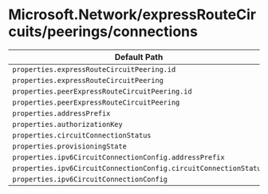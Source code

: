 # Microsoft.Network/expressRouteCircuits/peerings/connections

| Default Path | Alias |
|---|---|
| `properties.expressRouteCircuitPeering.id` | `Microsoft.Network/expressRouteCircuits/peerings/connections/expressRouteCircuitPeering.id` |
| `properties.expressRouteCircuitPeering` | `Microsoft.Network/expressRouteCircuits/peerings/connections/expressRouteCircuitPeering` |
| `properties.peerExpressRouteCircuitPeering.id` | `Microsoft.Network/expressRouteCircuits/peerings/connections/peerExpressRouteCircuitPeering.id` |
| `properties.peerExpressRouteCircuitPeering` | `Microsoft.Network/expressRouteCircuits/peerings/connections/peerExpressRouteCircuitPeering` |
| `properties.addressPrefix` | `Microsoft.Network/expressRouteCircuits/peerings/connections/addressPrefix` |
| `properties.authorizationKey` | `Microsoft.Network/expressRouteCircuits/peerings/connections/authorizationKey` |
| `properties.circuitConnectionStatus` | `Microsoft.Network/expressRouteCircuits/peerings/connections/circuitConnectionStatus` |
| `properties.provisioningState` | `Microsoft.Network/expressRouteCircuits/peerings/connections/provisioningState` |
| `properties.ipv6CircuitConnectionConfig.addressPrefix` | `Microsoft.Network/expressRouteCircuits/peerings/connections/ipv6CircuitConnectionConfig.addressPrefix` |
| `properties.ipv6CircuitConnectionConfig.circuitConnectionStatus` | `Microsoft.Network/expressRouteCircuits/peerings/connections/ipv6CircuitConnectionConfig.circuitConnectionStatus` |
| `properties.ipv6CircuitConnectionConfig` | `Microsoft.Network/expressRouteCircuits/peerings/connections/ipv6CircuitConnectionConfig` |

